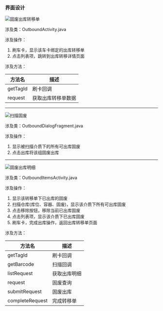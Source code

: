 ### 界面设计

![固废出库转移单](/images/20.png)

涉及类：OutboundActivity.java

涉及操作：

  1. 刷车卡，显示该车卡绑定的出库转移单
  1. 点击列表项，跳转到出库转移详情页面

涉及方法：

|方法名|描述|
|-|-|
|getTagId|刷卡回调|
|request|获取出库转移单数据|

***

![扫描固废](/images/21.png)

涉及类：OutboundDialogFragment.java

涉及操作：

  1. 显示被扫描介质下的所有可出库固废
  1. 点击出库将该组固废出库

***

![固废出库明细](/images/22.png)

涉及类：OutboundItemsActivity.java

涉及操作：

  1. 显示该转移单下已出库的固废
  1. 扫描仓库(库位、容器、固废)，显示该介质下所有可出库固废
  1. 点击移除按钮，移除当前已出库固废
  1. 点击列表项，显示该介质下已出库固废
  1. 刷车卡，完成出库操作，返回出库转移单页面

涉及方法：

|方法名|描述|
|-|-|
|getTagId|刷卡回调|
|getBarcode|扫描回调|
|listRequest|获取出库明细|
|request|固废查询|
|submitRequest|固废出库|
|completeRequest|完成转移单|
